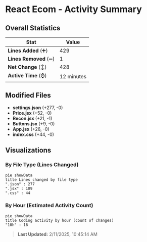 # React Ecom - Activity Summary 

## Overall Statistics

| Stat                   | Value                                                             |
| ---------------------- | ----------------------------------------------------------------- |
| **Lines Added** (➕)   | 429                                          |
| **Lines Removed** (➖) | 1                                        |
| **Net Change** (↕)    | 428                |
| **Active Time** (⌚)   | 12 minutes |


## Modified Files
- **settings.json** (+277, -0)
- **Price.jsx** (+52, -0)
- **Recon.jsx** (+21, -1)
- **Buttons.jsx** (+9, -0)
- **App.jsx** (+26, -0)
- **index.css** (+44, -0)

## Visualizations

### By File Type (Lines Changed)

```mermaid
pie showData
title Lines changed by file type
".json" : 277
".jsx" : 109
".css" : 44
```

### By Hour (Estimated Activity Count)

```mermaid
pie showData
title Coding activity by hour (count of changes)
"10h" : 16
```


> **Last Updated:** 2/11/2025, 10:45:14 AM